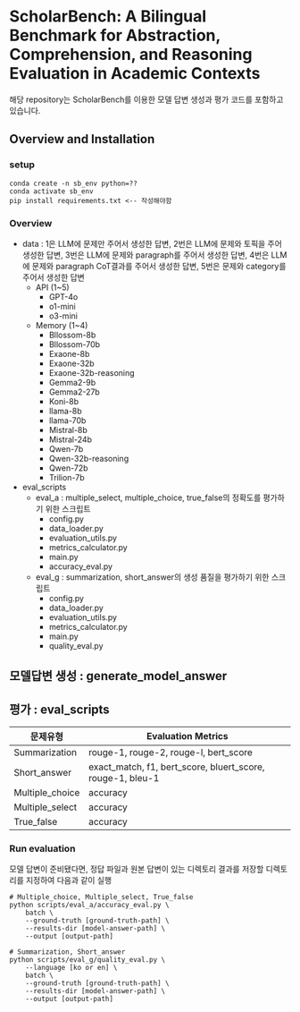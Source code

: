 # ScholarBench: A Bilingual Benchmark for Abstraction, Comprehension, and Reasoning Evaluation in Academic Contexts
해당 repository는 ScholarBench를 이용한 모델 답변 생성과 평가 코드를 포함하고 있습니다.

## Overview and Installation

### setup

    conda create -n sb_env python=??
    conda activate sb_env
    pip install requirements.txt <-- 작성해야함


### Overview
- data : 1은 LLM에 문제만 주어서 생성한 답변, 2번은 LLM에 문제와 토픽을 주어 생성한 답변, 3번은 LLM에 문제와 paragraph를 주어서 생성한 답변, 4번은 LLM에 문제와 paragraph CoT결과를 주어서 생성한 답변, 5번은 문제와 category를 주어서 생성한 답변
    - API (1~5) 
        - GPT-4o 
        - o1-mini
        - o3-mini
    - Memory (1~4)
        - Bllossom-8b
        - Bllossom-70b
        - Exaone-8b
        - Exaone-32b
        - Exaone-32b-reasoning
        - Gemma2-9b
        - Gemma2-27b
        - Koni-8b
        - llama-8b
        - llama-70b
        - Mistral-8b
        - Mistral-24b
        - Qwen-7b
        - Qwen-32b-reasoning
        - Qwen-72b
        - Trilion-7b
- eval_scripts
    - eval_a : multiple_select, multiple_choice, true_false의 정확도를 평가하기 위한 스크립트
        - config.py
        - data_loader.py
        - evaluation_utils.py
        - metrics_calculator.py
        - main.py
        - accuracy_eval.py
    - eval_g : summarization, short_answer의 생성 품질을 평가하기 위한 스크립트
        - config.py
        - data_loader.py
        - evaluation_utils.py
        - metrics_calculator.py
        - main.py
        - quality_eval.py


## 모델답변 생성 : generate_model_answer


## 평가 : eval_scripts

| 문제유형   |  Evaluation Metrics      |
|-------------------|-----------------------------|
| Summarization   | rouge-1, rouge-2, rouge-l, bert_score  |
| Short_answer   | exact_match, f1, bert_score, bluert_score, rouge-1, bleu-1    |
| Multiple_choice         | accuracy |
| Multiple_select      |   accuracy  |
| True_false      | accuracy  |

### Run evaluation
모델 답변이 준비됐다면, 정답 파일과 원본 답변이 있는 디렉토리 결과를 저장할 디렉토리를 지정하여 다음과 같이 실행

    # Multiple_choice, Multiple_select, True_false
    python scripts/eval_a/accuracy_eval.py \
        batch \
        --ground-truth [ground-truth-path] \
        --results-dir [model-answer-path] \
        --output [output-path]
    
    # Summarization, Short_answer
    python scripts/eval_g/quality_eval.py \
        --language [ko or en] \
        batch \
        --ground-truth [ground-truth-path] \
        --results-dir [model-answer-path] \
        --output [output-path]
